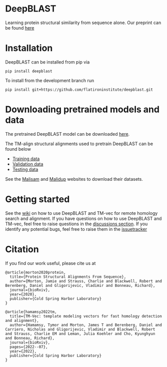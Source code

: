 # DeepBLAST 

Learning protein structural similarity from sequence alone.  Our preprint can be found [here](https://www.biorxiv.org/content/10.1101/2020.11.03.365932v1)

# Installation

DeepBLAST can be installed from pip via

```
pip install deepblast
```

To install from the development branch run

```
pip install git+https://github.com/flatironinstitute/deepblast.git
```

# Downloading pretrained models and data

The pretrained DeepBLAST model can be downloaded [here](https://users.flatironinstitute.org/jmorton/public_www/deepblast-public-data/checkpoints/deepblast-l8.ckpt).

The TM-align structural alignments used to pretrain DeepBLAST can be found below
- [Training data](https://users.flatironinstitute.org/jmorton/public_www/deepblast-public-data/train_matched.txt)
- [Validation data](https://users.flatironinstitute.org/jmorton/public_www/deepblast-public-data/valid.txt)
- [Testing data](https://users.flatironinstitute.org/jmorton/public_www/deepblast-public-data/test.txt)


See the [Malisam](http://prodata.swmed.edu/malisam/) and [Malidup](http://prodata.swmed.edu/malidup/) websites to download their datasets.

# Getting started

See the [wiki](https://github.com/flatironinstitute/deepblast/wiki) on how to use DeepBLAST and TM-vec for remote homology search and alignment.
If you have questions on how to use DeepBLAST and TM-vec, feel free to raise questions in the [discussions section](https://github.com/flatironinstitute/deepblast/discussions). If you identify any potential bugs, feel free to raise them in the [issuetracker](https://github.com/flatironinstitute/deepblast/issues)

# Citation

If you find our work useful, please cite us at
```
@article{morton2020protein,
  title={Protein Structural Alignments From Sequence},
  author={Morton, Jamie and Strauss, Charlie and Blackwell, Robert and Berenberg, Daniel and Gligorijevic, Vladimir and Bonneau, Richard},
  journal={bioRxiv},
  year={2020},
  publisher={Cold Spring Harbor Laboratory}
}

@article{hamamsy2022tm,
  title={TM-Vec: template modeling vectors for fast homology detection and alignment},
  author={Hamamsy, Tymor and Morton, James T and Berenberg, Daniel and Carriero, Nicholas and Gligorijevic, Vladimir and Blackwell, Robert and Strauss, Charlie EM and Leman, Julia Koehler and Cho, Kyunghyun and Bonneau, Richard},
  journal={bioRxiv},
  pages={2022--07},
  year={2022},
  publisher={Cold Spring Harbor Laboratory}
}

```
